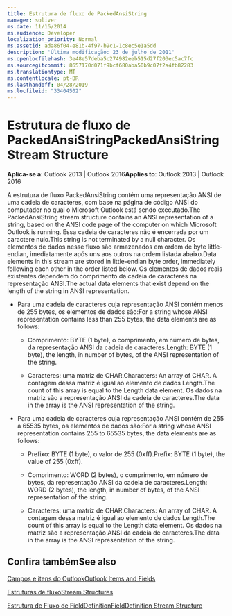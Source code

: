 ```yaml
---
title: Estrutura de fluxo de PackedAnsiString
manager: soliver
ms.date: 11/16/2014
ms.audience: Developer
localization_priority: Normal
ms.assetid: ada86f04-e81b-4f97-b9c1-1c8ec5e1a5dd
description: 'Última modificação: 23 de julho de 2011'
ms.openlocfilehash: 3e48e57deba5c274982eeb515d27f203ec5ac7fc
ms.sourcegitcommit: 8657170d071f9bcf680aba50b9c07f2a4fb82283
ms.translationtype: MT
ms.contentlocale: pt-BR
ms.lasthandoff: 04/28/2019
ms.locfileid: "33404502"
---
```

# <a name="packedansistring-stream-structure"></a><span data-ttu-id="343dc-103">Estrutura de fluxo de PackedAnsiString</span><span class="sxs-lookup"><span data-stu-id="343dc-103">PackedAnsiString Stream Structure</span></span>

  
  
<span data-ttu-id="343dc-104">**Aplica-se a**: Outlook 2013 | Outlook 2016</span><span class="sxs-lookup"><span data-stu-id="343dc-104">**Applies to**: Outlook 2013 | Outlook 2016</span></span> 
  
<span data-ttu-id="343dc-105">A estrutura de fluxo PackedAnsiString contém uma representação ANSI de uma cadeia de caracteres, com base na página de código ANSI do computador no qual o Microsoft Outlook está sendo executado.</span><span class="sxs-lookup"><span data-stu-id="343dc-105">The PackedAnsiString stream structure contains an ANSI representation of a string, based on the ANSI code page of the computer on which Microsoft Outlook is running.</span></span> <span data-ttu-id="343dc-106">Essa cadeia de caracteres não é encerrada por um caractere nulo.</span><span class="sxs-lookup"><span data-stu-id="343dc-106">This string is not terminated by a null character.</span></span> <span data-ttu-id="343dc-107">Os elementos de dados nesse fluxo são armazenados em ordem de byte little-endian, imediatamente após uns aos outros na ordem listada abaixo.</span><span class="sxs-lookup"><span data-stu-id="343dc-107">Data elements in this stream are stored in little-endian byte order, immediately following each other in the order listed below.</span></span> <span data-ttu-id="343dc-108">Os elementos de dados reais existentes dependem do comprimento da cadeia de caracteres na representação ANSI.</span><span class="sxs-lookup"><span data-stu-id="343dc-108">The actual data elements that exist depend on the length of the string in ANSI representation.</span></span>
  
- <span data-ttu-id="343dc-109">Para uma cadeia de caracteres cuja representação ANSI contém menos de 255 bytes, os elementos de dados são:</span><span class="sxs-lookup"><span data-stu-id="343dc-109">For a string whose ANSI representation contains less than 255 bytes, the data elements are as follows:</span></span>
    
  - <span data-ttu-id="343dc-110">Comprimento: BYTE (1 byte), o comprimento, em número de bytes, da representação ANSI da cadeia de caracteres.</span><span class="sxs-lookup"><span data-stu-id="343dc-110">Length: BYTE (1 byte), the length, in number of bytes, of the ANSI representation of the string.</span></span>
    
  - <span data-ttu-id="343dc-111">Caracteres: uma matriz de CHAR.</span><span class="sxs-lookup"><span data-stu-id="343dc-111">Characters: An array of CHAR.</span></span> <span data-ttu-id="343dc-112">A contagem dessa matriz é igual ao elemento de dados Length.</span><span class="sxs-lookup"><span data-stu-id="343dc-112">The count of this array is equal to the Length data element.</span></span> <span data-ttu-id="343dc-113">Os dados na matriz são a representação ANSI da cadeia de caracteres.</span><span class="sxs-lookup"><span data-stu-id="343dc-113">The data in the array is the ANSI representation of the string.</span></span>
    
- <span data-ttu-id="343dc-114">Para uma cadeia de caracteres cuja representação ANSI contém de 255 a 65535 bytes, os elementos de dados são:</span><span class="sxs-lookup"><span data-stu-id="343dc-114">For a string whose ANSI representation contains 255 to 65535 bytes, the data elements are as follows:</span></span>
    
  - <span data-ttu-id="343dc-115">Prefixo: BYTE (1 byte), o valor de 255 (0xff).</span><span class="sxs-lookup"><span data-stu-id="343dc-115">Prefix: BYTE (1 byte), the value of 255 (0xff).</span></span>
    
  - <span data-ttu-id="343dc-116">Comprimento: WORD (2 bytes), o comprimento, em número de bytes, da representação ANSI da cadeia de caracteres.</span><span class="sxs-lookup"><span data-stu-id="343dc-116">Length: WORD (2 bytes), the length, in number of bytes, of the ANSI representation of the string.</span></span>
    
  - <span data-ttu-id="343dc-117">Caracteres: uma matriz de CHAR.</span><span class="sxs-lookup"><span data-stu-id="343dc-117">Characters: An array of CHAR.</span></span> <span data-ttu-id="343dc-118">A contagem dessa matriz é igual ao elemento de dados Length.</span><span class="sxs-lookup"><span data-stu-id="343dc-118">The count of this array is equal to the Length data element.</span></span> <span data-ttu-id="343dc-119">Os dados na matriz são a representação ANSI da cadeia de caracteres.</span><span class="sxs-lookup"><span data-stu-id="343dc-119">The data in the array is the ANSI representation of the string.</span></span>
    
## <a name="see-also"></a><span data-ttu-id="343dc-120">Confira também</span><span class="sxs-lookup"><span data-stu-id="343dc-120">See also</span></span>



[<span data-ttu-id="343dc-121">Campos e itens do Outlook</span><span class="sxs-lookup"><span data-stu-id="343dc-121">Outlook Items and Fields</span></span>](outlook-items-and-fields.md)
  
[<span data-ttu-id="343dc-122">Estruturas de fluxo</span><span class="sxs-lookup"><span data-stu-id="343dc-122">Stream Structures</span></span>](stream-structures.md)
  
[<span data-ttu-id="343dc-123">Estrutura de Fluxo de FieldDefinition</span><span class="sxs-lookup"><span data-stu-id="343dc-123">FieldDefinition Stream Structure</span></span>](fielddefinition-stream-structure.md)

